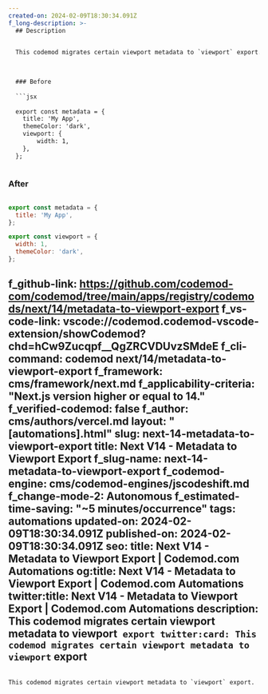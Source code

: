 ```yaml
---
created-on: 2024-02-09T18:30:34.091Z
f_long-description: >-
  ## Description
  

  This codemod migrates certain viewport metadata to `viewport` export.
  

  
  ### Before
  
  ```jsx
  
  export const metadata = {
  	title: 'My App',
  	themeColor: 'dark',
  	viewport: {
  		width: 1,
  	},
  };
  
  ```
  
  ### After
  
  ```jsx
  
  export const metadata = {
  	title: 'My App',
  };
  
  export const viewport = {
  	width: 1,
  	themeColor: 'dark',
  };
  
  ```
f_github-link: https://github.com/codemod-com/codemod/tree/main/apps/registry/codemods/next/14/metadata-to-viewport-export
f_vs-code-link: vscode://codemod.codemod-vscode-extension/showCodemod?chd=hCw9Zucqpf__QgZRCVDUvzSMdeE
f_cli-command: codemod next/14/metadata-to-viewport-export
f_framework: cms/framework/next.md
f_applicability-criteria: "Next.js version higher or equal to 14."
f_verified-codemod: false
f_author: cms/authors/vercel.md
layout: "[automations].html"
slug: next-14-metadata-to-viewport-export
title: Next V14 - Metadata to Viewport Export
f_slug-name: next-14-metadata-to-viewport-export
f_codemod-engine: cms/codemod-engines/jscodeshift.md
f_change-mode-2: Autonomous
f_estimated-time-saving: "~5 minutes/occurrence"
tags: automations
updated-on: 2024-02-09T18:30:34.091Z
published-on: 2024-02-09T18:30:34.091Z
seo:
  title: Next V14 - Metadata to Viewport Export | Codemod.com Automations
  og:title: Next V14 - Metadata to Viewport Export | Codemod.com Automations
  twitter:title: Next V14 - Metadata to Viewport Export | Codemod.com Automations
  description: This codemod migrates certain viewport metadata to viewport` export
  twitter:card: This codemod migrates certain viewport metadata to viewport` export
---
```

This codemod migrates certain viewport metadata to `viewport` export.